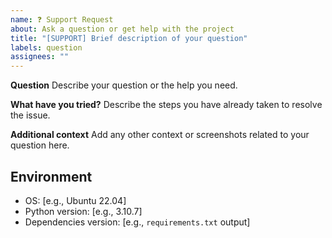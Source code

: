 ```yaml
---
name: ❓ Support Request
about: Ask a question or get help with the project
title: "[SUPPORT] Brief description of your question"
labels: question
assignees: ""
---
```


**Question**
Describe your question or the help you need.

**What have you tried?**
Describe the steps you have already taken to resolve the issue.

**Additional context**
Add any other context or screenshots related to your question here.

## Environment

- OS: [e.g., Ubuntu 22.04]
- Python version: [e.g., 3.10.7]
- Dependencies version: [e.g., `requirements.txt` output]
